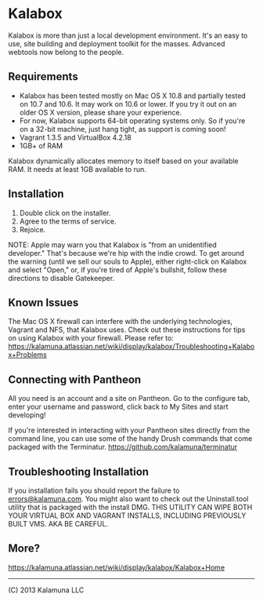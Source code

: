 # Kalabox

Kalabox is more than just a local development environment. It's an easy to use, site building
and deployment toolkit for the masses. Advanced webtools now belong to the people.

## Requirements

  * Kalabox has been tested mostly on Mac OS X 10.8 and partially tested on 10.7 and 10.6. It may work on 10.6 or lower. If you try it out on an older OS X version, please share your experience.
  * For now, Kalabox supports 64-bit operating systems only. So if you're on a 32-bit machine, just hang tight, as support is coming soon!
  * Vagrant 1.3.5 and VirtualBox 4.2.18
  * 1GB+ of RAM

  Kalabox dynamically allocates memory to itself based on your available RAM. It needs at least 1GB available to run.

## Installation

1. Double click on the installer.
2. Agree to the terms of service.
3. Rejoice.

NOTE: Apple may warn you that Kalabox is "from an unidentified developer." That's because we're hip with the indie crowd. To get around the warning (until we sell our souls to Apple), either right-click on Kalabox and select "Open," or, if you're tired of Apple's bullshit, follow these directions to disable Gatekeeper.

## Known Issues

The Mac OS X firewall can interfere with the underlying technologies, Vagrant and NFS, that Kalabox uses. Check out these instructions for tips on using Kalabox with your firewall. Please refer to:
https://kalamuna.atlassian.net/wiki/display/kalabox/Troubleshooting+Kalabox+Problems

## Connecting with Pantheon

All you need is an account and a site on Pantheon. Go to the configure tab, enter your username and password, click back to My Sites and start developing!

If you're interested in interacting with your Pantheon sites directly from the command line, you can use some of the handy Drush commands that come packaged with the Terminatur.
https://github.com/kalamuna/terminatur

## Troubleshooting Installation

If you installation fails you should report the failure to errors@kalamuna.com. You might also want to check out the Uninstall.tool utility that is packaged with the install DMG. THIS UTILITY CAN WIPE BOTH YOUR VIRTUAL BOX AND VAGRANT INSTALLS, INCLUDING PREVIOUSLY BUILT VMS. AKA BE CAREFUL.

## More?

https://kalamuna.atlassian.net/wiki/display/kalabox/Kalabox+Home

-------------------------------------------------------------------------------------
(C) 2013 Kalamuna LLC
